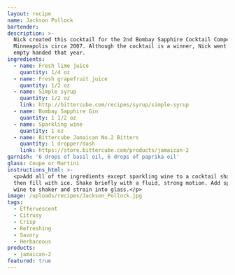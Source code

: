 ```yaml
---
layout: recipe
name: Jackson Pollock
bartender:
description: >-
  Nick created this cocktail for the 2nd Bombay Sapphire Cocktail Competition in
  Minneapolis circa 2007. Although the cocktail is a winner, Nick went home
  empty handed that year.
ingredients:
  - name: Fresh lime juice
    quantity: 1/4 oz
  - name: Fresh grapefruit juice
    quantity: 1/2 oz
  - name: Simple syrup
    quantity: 1/2 oz
    link: http://bittercube.com/recipes/syrup/simple-syrup
  - name: Bombay Sapphire Gin
    quantity: 1 1/2 oz
  - name: Sparkling wine
    quantity: 1 oz
  - name: Bittercube Jamaican No.2 Bitters
    quantity: 1 dropper/dash
    link: https://store.bittercube.com/products/jamaican-2
garnish: '6 drops of basil oil, 6 drops of paprika oil'
glass: Coupe or Martini
instructions_html: >-
  <p>Add all of the ingredients except sparkling wine to a cocktail shaker and
  then fill with ice. Shake briefly with a fluid, strong motion. Add sparkling
  wine to shaker and strain into glass.</p>
image: /uploads/recipes/Jackson_Pollock.jpg
tags:
  - Effervescent
  - Citrusy
  - Crisp
  - Refreshing
  - Savory
  - Herbaceous
products:
  - jamaican-2
featured: true
---
```



